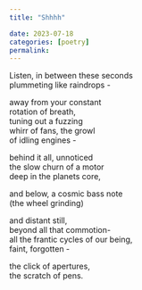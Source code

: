 ```yaml
---
title: "Shhhh"

date: 2023-07-18
categories: [poetry]
permalink:
---
```


Listen, in between these seconds    
plummeting like raindrops - 

away from your constant   
rotation of breath,   
tuning out a fuzzing   
whirr of fans, the growl   
of idling engines - 

behind it all, unnoticed    
the slow churn of a motor    
deep in the planets core,   

and below, a cosmic bass note    
(the wheel grinding)   

and distant still,   
beyond all that commotion-    
all the frantic cycles of our being,   
faint, forgotten -   

the click of apertures,   
the scratch of pens.